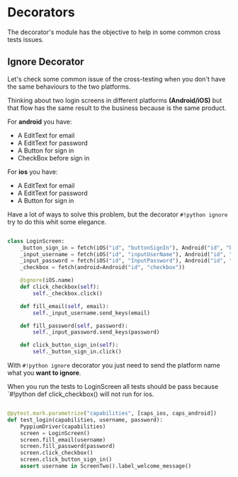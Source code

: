 # Decorators

The decorator's module has the objective to help in some common cross tests issues.
 
## Ignore Decorator

Let's check some common issue of the cross-testing when you don't have the same behaviours to the two platforms.

Thinking about two login screens in different platforms **(Android/iOS)** but that flow has the same result to the business because is the same product.

For **android** you have:  

 - A EditText for email 
 - A EditText for password
 - A Button for sign in
 - CheckBox before sign in


For **ios** you have:  

 - A EditText for email 
 - A EditText for password
 - A Button for sign in
 
Have a lot of ways to solve this problem, but the decorator `#!python ignore` try to do this whit some elegance.

````python

class LoginScreen:
    _button_sign_in = fetch(iOS("id", "buttonSignIn"), Android("id", "button"))
    _input_username = fetch(iOS("id", "inputUserName"), Android("id", "username"))
    _input_password = fetch(iOS("id", "InputPassword"), Android("id", "pass"))
    _checkbox = fetch(android=Android("id", "checkbox"))

    @ignore(iOS.name)
    def click_checkbox(self):
        self._checkbox.click()

    def fill_email(self, email):
        self._input_username.send_keys(email)

    def fill_password(self, password):
        self._input_password.send_keys(password)

    def click_button_sign_in(self):
        self._button_sign_in.click()


````


With `#!python ignore` decorator you just need to send the platform name what you **want to ignore**.

When you run the tests to LoginScreen all tests should be pass because `#!python def click_checkbox() will not run for ios.

```python

@pytest.mark.parametrize("capabilities", [caps_ios, caps_android])
def test_login(capabilities, username, password):
    PyppiumDriver(capabilities)
    screen = LoginScreen()
    screen.fill_email(username)
    screen.fill_password(password)
    screen.click_checkbox()
    screen.click_button_sign_in()
    assert username in ScreenTwo().label_welcome_message()

```

<br/>

    
